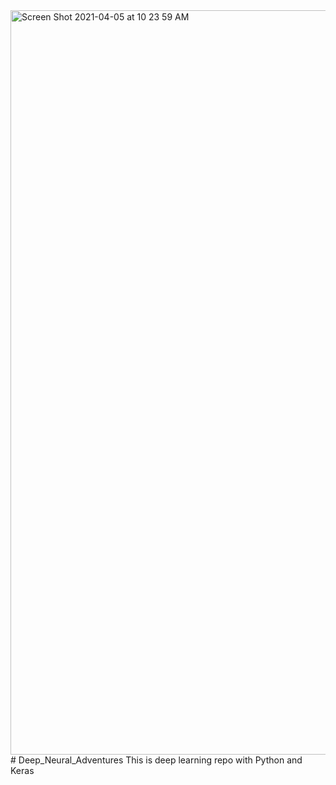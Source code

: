<img width="1191" alt="Screen Shot 2021-04-05 at 10 23 59 AM" src="https://user-images.githubusercontent.com/38469892/113548895-0d737d80-95f9-11eb-97db-34c1c46494c1.png">
# Deep_Neural_Adventures
This is deep learning repo with Python and Keras
